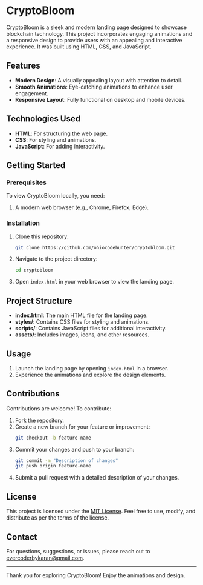# CryptoBloom

CryptoBloom is a sleek and modern landing page designed to showcase blockchain technology. This project incorporates engaging animations and a responsive design to provide users with an appealing and interactive experience. It was built using HTML, CSS, and JavaScript.

## Features

- **Modern Design**: A visually appealing layout with attention to detail.
- **Smooth Animations**: Eye-catching animations to enhance user engagement.
- **Responsive Layout**: Fully functional on desktop and mobile devices.

## Technologies Used

- **HTML**: For structuring the web page.
- **CSS**: For styling and animations.
- **JavaScript**: For adding interactivity.

## Getting Started

### Prerequisites

To view CryptoBloom locally, you need:

1. A modern web browser (e.g., Chrome, Firefox, Edge).

### Installation

1. Clone this repository:
   ```bash
   git clone https://github.com/ohiocodehunter/cryptobloom.git
   ```

2. Navigate to the project directory:
   ```bash
   cd cryptobloom
   ```

3. Open `index.html` in your web browser to view the landing page.

## Project Structure

- **index.html**: The main HTML file for the landing page.
- **styles/**: Contains CSS files for styling and animations.
- **scripts/**: Contains JavaScript files for additional interactivity.
- **assets/**: Includes images, icons, and other resources.

## Usage

1. Launch the landing page by opening `index.html` in a browser.
2. Experience the animations and explore the design elements.

## Contributions

Contributions are welcome! To contribute:

1. Fork the repository.
2. Create a new branch for your feature or improvement:
   ```bash
   git checkout -b feature-name
   ```
3. Commit your changes and push to your branch:
   ```bash
   git commit -m "Description of changes"
   git push origin feature-name
   ```
4. Submit a pull request with a detailed description of your changes.

## License

This project is licensed under the [MIT License](LICENSE). Feel free to use, modify, and distribute as per the terms of the license.

## Contact

For questions, suggestions, or issues, please reach out to [evercoderbykaran@gmail.com](mailto:evercoderbykaran@gmail.com).

---

Thank you for exploring CryptoBloom! Enjoy the animations and design.


